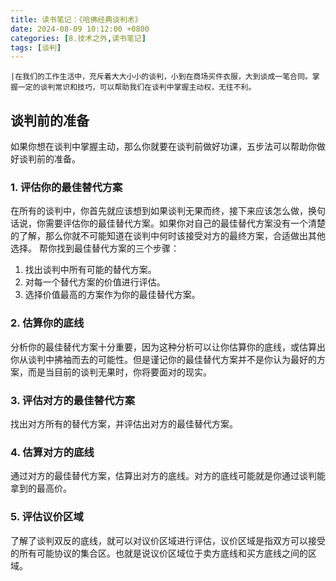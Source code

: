 ```yaml
---
title: 读书笔记：《哈佛经典谈判术》
date: 2024-08-09 10:12:00 +0800
categories: [8.技术之外,读书笔记]
tags: [谈判]
---
```


    |在我们的工作生活中，充斥着大大小小的谈判，小到在商场买件衣服，大到谈成一笔合同。掌握一定的谈判常识和技巧，可以帮助我们在谈判中掌握主动权，无往不利。
    
## 谈判前的准备

如果你想在谈判中掌握主动，那么你就要在谈判前做好功课，五步法可以帮助你做好谈判前的准备。

### 1. 评估你的最佳替代方案

在所有的谈判中，你首先就应该想到如果谈判无果而终，接下来应该怎么做，换句话说，你需要评估你的最佳替代方案。如果你对自己的最佳替代方案没有一个清楚的了解，那么你就不可能知道在谈判中何时该接受对方的最终方案，合适做出其他选择。
帮你找到最佳替代方案的三个步骤：

1. 找出谈判中所有可能的替代方案。
2. 对每一个替代方案的价值进行评估。
3. 选择价值最高的方案作为你的最佳替代方案。

### 2. 估算你的底线

分析你的最佳替代方案十分重要，因为这种分析可以让你估算你的底线，或估算出你从谈判中拂袖而去的可能性。但是谨记你的最佳替代方案并不是你认为最好的方案，而是当目前的谈判无果时，你将要面对的现实。

### 3. 评估对方的最佳替代方案

找出对方所有的替代方案，并评估出对方的最佳替代方案。

### 4. 估算对方的底线

通过对方的最佳替代方案，估算出对方的底线。对方的底线可能就是你通过谈判能拿到的最高价。

### 5. 评估议价区域

了解了谈判双反的底线，就可以对议价区域进行评估，议价区域是指双方可以接受的所有可能协议的集合区。也就是说议价区域位于卖方底线和买方底线之间的区域。

 